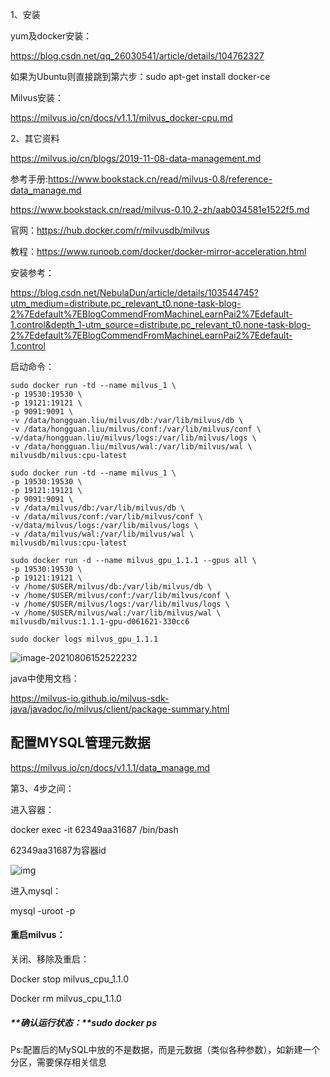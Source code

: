 1、安装

yum及docker安装：

https://blog.csdn.net/qq_26030541/article/details/104762327

如果为Ubuntu则直接跳到第六步：sudo apt-get install docker-ce

Milvus安装：

https://milvus.io/cn/docs/v1.1.1/milvus_docker-cpu.md

 

 

2、其它资料

https://milvus.io/cn/blogs/2019-11-08-data-management.md

 

参考手册:https://www.bookstack.cn/read/milvus-0.8/reference-data_manage.md

https://www.bookstack.cn/read/milvus-0.10.2-zh/aab034581e1522f5.md

 

官网：https://hub.docker.com/r/milvusdb/milvus

教程：https://www.runoob.com/docker/docker-mirror-acceleration.html

安装参考：

https://blog.csdn.net/NebulaDun/article/details/103544745?utm_medium=distribute.pc_relevant_t0.none-task-blog-2%7Edefault%7EBlogCommendFromMachineLearnPai2%7Edefault-1.control&depth_1-utm_source=distribute.pc_relevant_t0.none-task-blog-2%7Edefault%7EBlogCommendFromMachineLearnPai2%7Edefault-1.control

 

启动命令：

```
sudo docker run -td --name milvus_1 \
-p 19530:19530 \
-p 19121:19121 \
-p 9091:9091 \
-v /data/hongguan.liu/milvus/db:/var/lib/milvus/db \
-v /data/hongguan.liu/milvus/conf:/var/lib/milvus/conf \
-v/data/hongguan.liu/milvus/logs:/var/lib/milvus/logs \
-v /data/hongguan.liu/milvus/wal:/var/lib/milvus/wal \
milvusdb/milvus:cpu-latest

sudo docker run -td --name milvus_1 \
-p 19530:19530 \
-p 19121:19121 \
-p 9091:9091 \
-v /data/milvus/db:/var/lib/milvus/db \
-v /data/milvus/conf:/var/lib/milvus/conf \
-v/data/milvus/logs:/var/lib/milvus/logs \
-v /data/milvus/wal:/var/lib/milvus/wal \
milvusdb/milvus:cpu-latest

sudo docker run -d --name milvus_gpu_1.1.1 --gpus all \
-p 19530:19530 \
-p 19121:19121 \
-v /home/$USER/milvus/db:/var/lib/milvus/db \
-v /home/$USER/milvus/conf:/var/lib/milvus/conf \
-v /home/$USER/milvus/logs:/var/lib/milvus/logs \
-v /home/$USER/milvus/wal:/var/lib/milvus/wal \
milvusdb/milvus:1.1.1-gpu-d061621-330cc6

```

 

```
sudo docker logs milvus_gpu_1.1.1
```

![image-20210806152522232](.\typora-user-images\image-20210806152522232.png)



java中使用文档：

https://milvus-io.github.io/milvus-sdk-java/javadoc/io/milvus/client/package-summary.html

 

## **配置MYSQL管理元数据**

https://milvus.io/cn/docs/v1.1.1/data_manage.md

第3、4步之间：

进入容器：

docker exec -it 62349aa31687 /bin/bash

62349aa31687为容器id

![img](file:///C:\Users\ADMINI~1\AppData\Local\Temp\ksohtml11020\wps2.jpg) 

进入mysql：

mysql -uroot -p

 

#### **重启milvus：**

关闭、移除及重启：

Docker stop milvus_cpu_1.1.0

Docker rm milvus_cpu_1.1.0

##### **确认运行状态：****sudo docker ps**

Ps:配置后的MySQL中放的不是数据，而是元数据（类似各种参数），如新建一个分区，需要保存相关信息

 

 

 

 